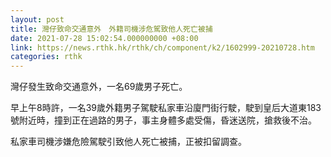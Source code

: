 ```yaml
---
layout: post
title: 灣仔致命交通意外　外籍司機涉危駕致他人死亡被捕
date: 2021-07-28 15:02:54.000000000 +08:00
link: https://news.rthk.hk/rthk/ch/component/k2/1602999-20210728.htm
categories: rthk
---
```


灣仔發生致命交通意外，一名69歲男子死亡。

早上午8時許，一名39歲外籍男子駕駛私家車沿廈門街行駛，駛到皇后大道東183號附近時，撞到正在過路的男子，事主身體多處受傷，昏迷送院，搶救後不治。

私家車司機涉嫌危險駕駛引致他人死亡被捕，正被扣留調查。
